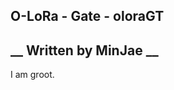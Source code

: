 ## O-LoRa - Gate - oloraGT
__ Written by MinJae __
---------------------------------------
I
am 
groot.
